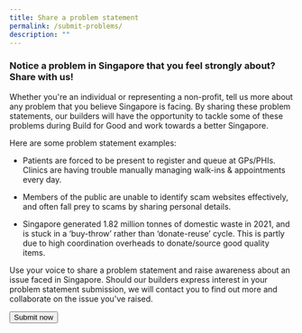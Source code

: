 ```yaml
---
title: Share a problem statement
permalink: /submit-problems/
description: ""
---
```

### **Notice a problem in Singapore that you feel strongly about? Share with us!**

Whether you're an individual or representing a non-profit, tell us more about any problem that you believe Singapore is facing. By sharing these problem statements, our builders will have the opportunity to tackle some of these problems during Build for Good and work towards a better Singapore.

Here are some problem statement examples:

* Patients are forced to be present to register and queue at GPs/PHIs. Clinics are having trouble manually managing walk-ins &amp; appointments every day.

* Members of the public are unable to identify scam websites effectively, and often fall prey to scams by sharing personal details.

* Singapore generated 1.82 million tonnes of domestic waste in 2021, and is stuck in a ‘buy-throw’ rather than ‘donate-reuse’ cycle. This is partly due to high coordination overheads to donate/source good quality items.

Use your voice to share a problem statement and raise awareness about an issue faced in Singapore. Should our builders express interest in your problem statement submission, we will contact you to find out more and collaborate on the issue you've raised. 

<a href="https://go.gov.sg/buildforgood-ps">
    <button class="bp-button is-secondary is-medium has-text-white is-uppercase search-button">
        Submit now
    </button>
</a>